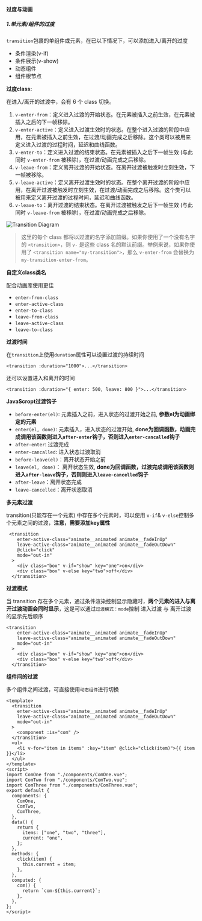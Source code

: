 #### 过度与动画

##### 1.单元素/组件的过度

`transition`包裹的单组件或元素，在已以下情况下，可以添加进入/离开的过度

* 条件渲染(v-if)
* 条件展示(v-show)
* 动态组件
* 组件根节点



**过度class:**

在进入/离开的过渡中，会有 6 个 class 切换。

1. `v-enter-from`：定义进入过渡的开始状态。在元素被插入之前生效，在元素被插入之后的下一帧移除。
2. `v-enter-active`：定义进入过渡生效时的状态。在整个进入过渡的阶段中应用，在元素被插入之前生效，在过渡/动画完成之后移除。这个类可以被用来定义进入过渡的过程时间，延迟和曲线函数。
3. `v-enter-to`：定义进入过渡的结束状态。在元素被插入之后下一帧生效 (与此同时 `v-enter-from` 被移除)，在过渡/动画完成之后移除。
4. `v-leave-from`：定义离开过渡的开始状态。在离开过渡被触发时立刻生效，下一帧被移除。
5. `v-leave-active`：定义离开过渡生效时的状态。在整个离开过渡的阶段中应用，在离开过渡被触发时立刻生效，在过渡/动画完成之后移除。这个类可以被用来定义离开过渡的过程时间，延迟和曲线函数。
6. `v-leave-to`：离开过渡的结束状态。在离开过渡被触发之后下一帧生效 (与此同时 `v-leave-from` 被移除)，在过渡/动画完成之后移除。

![Transition Diagram](https://v3.cn.vuejs.org/images/transitions.svg)

> 这里的每个 class 都将以过渡的名字添加前缀。如果你使用了一个没有名字的 `<transition>`，则 `v-` 是这些 class 名的默认前缀。举例来说，如果你使用了 `<transition name="my-transition">`，那么 `v-enter-from` 会替换为 `my-transition-enter-from`。



**自定义class类名**

配合动画库使用更佳

- `enter-from-class`
- `enter-active-class`
- `enter-to-class`
- `leave-from-class`
- `leave-active-class`
- `leave-to-class`



**过渡时间**

在`transition`上使用`duration`属性可以设置过渡的持续时间

```vue
<transition :duration="1000">...</transition>
```

还可以设置进入和离开的时间

```vue
<transition :duration="{ enter: 500, leave: 800 }">...</transition>
```



**JavaScropt过渡钩子**

* `before-enter(el)`:  元素插入之前，进入状态的过渡开始之前, **参数el为动画绑定的元素**
* `enter(el, done)`: 元素插入，进入状态的过渡开始, **done为回调函数，动画完成调用该函数则进入`after-enter`钩子，否则进入`enter-cancalled`钩子**
* `after-enter`: 过渡完成
* `enter-cancalled`: 进入状态过渡取消
* `before-leave(el)`：离开状态开始之前
* `leave(el, done)`： 离开状态生效, **done为回调函数，过渡完成调用该函数则进入`after-leave`钩子，否则则进入`leave-cancelled`钩子**
* `after-leave`：离开状态完成
* `leave-cancelled`：离开状态取消



**多元素过渡**

transition(只能存在一个元素) 中存在多个元素时，可以使用 `v-if`& `v-else`控制多个元素之间的过渡，**注意，需要添加key属性**

```vue
 <transition
    enter-active-class="animate__animated animate__fadeInUp"
    leave-active-class="animate__animated animate__fadeOutDown"
    @click="click"
    mode="out-in"
  >
    <div class="box" v-if="show" key="one">on</div>
    <div class="box" v-else key="two">off</div>
  </transition>
```



**过渡模式**

当 transition 存在多个元素，通过条件渲染控制显示隐藏时，**两个元素的进入与离开过渡动画会同时显示**，这是可以通过`过渡模式：mode`控制 进入过渡 与 离开过渡 的显示先后顺序

```vue
<transition
    enter-active-class="animate__animated animate__fadeInUp"
    leave-active-class="animate__animated animate__fadeOutDown"
    mode="out-in"
  >
    <div class="box" v-if="show" key="one">on</div>
    <div class="box" v-else key="two">off</div>
  </transition>
```



**组件间的过渡**

多个组件之间过渡，可直接使用`动态组件`进行切换

```vue
<template>
  <transition
    enter-active-class="animate__animated animate__fadeInUp"
    leave-active-class="animate__animated animate__fadeOutDown"
    mode="out-in"
  >
    <component :is="com" />
  </transition>
  <ul>
    <li v-for="item in items" :key="item" @click="click(item)">{{ item }}</li>
  </ul>
</template>
<script>
import ComOne from "./components/ComOne.vue";
import ComTwo from "./components/ComTwo.vue";
import ComThree from "./components/ComThree.vue";
export default {
  components: {
    ComOne,
    ComTwo,
    ComThree,
  },
  data() {
    return {
      items: ["one", "two", "three"],
      current: "one",
    };
  },
  methods: {
    click(item) {
      this.current = item;
    },
  },
  computed: {
    com() {
      return `com-${this.current}`;
    },
  },
};
</script>
```

